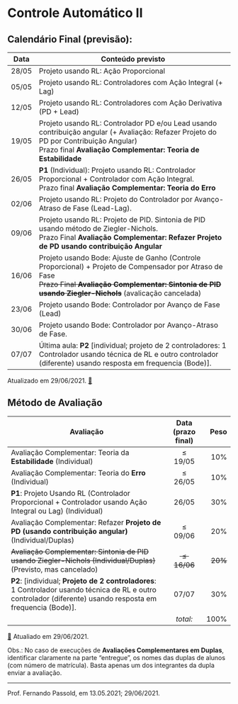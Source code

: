 # Controle Automático II

## Calendário Final (previsão):

| Data  | Conteúdo previsto                                            |
| ----- | ------------------------------------------------------------ |
| 28/05 | Projeto usando RL: Ação Proporcional                         |
| 05/05 | Projeto usando RL: Controladores com Ação Integral (+ Lag)   |
| 12/05 | Projeto usando RL: Controladores com Ação Derivativa (PD + Lead) |
| 19/05 | Projeto usando RL: Controlador PD e/ou Lead usando contribuição angular (+ Avaliação: Refazer Projeto do PD por Contribuição Angular)<br />Prazo final **Avaliação Complementar: Teoria de Estabilidade** |
| 26/05 | **P1** (Individual): Projeto usando RL: Controlador Proporcional + Controlador com Ação Integral.<br />Prazo final **Avaliação Complementar: Teoria do Erro** |
| 02/06 | Projeto usando RL: Projeto do Controlador por Avanço-Atraso de Fase (Lead-Lag). |
| 09/06 | Projeto usando RL: Projeto de PID. Sintonia de PID usando método de Ziegler-Nichols.<br />Prazo Final **Avaliação Complementar: Refazer Projeto de PD usando contribuição Angular** |
| 16/06 | Projeto usando Bode: Ajuste de Ganho (Controle Proporcional) + Projeto de Compensador por Atraso de Fase<br />~~Prazo Final **Avaliação Complementar: Sintonia de PID usando Ziegler-Nichols**~~ (avalicação cancelada) |
| 23/06 | Projeto usando Bode: Controlador por Avanço de Fase (Lead)   |
| 30/06 | Projeto usando Bode: Controlador por Avanço-Atraso de Fase.  |
| 07/07 | Última aula: **P2** [individual; projeto de 2 controladores: 1 Controlador usando técnica de RL e outro controlador (diferente) usando resposta em frequencia (Bode)]. |

Atualizado em 29/06/2021. [🎵](https://youtu.be/9oz3BLU3O3Y)

## Método de Avaliação

| Avaliação                                                    | Data (prazo final) |    Peso |
| ------------------------------------------------------------ | :----------------: | ------: |
| Avaliação Complementar: Teoria da **Estabilidade** (Individual) |    $\le 19/05$     |     10% |
| Avaliação Complementar: Teoria do **Erro** (Individual)      |    $\le 26/05$     |     10% |
| **P1**: Projeto Usando RL (Controlador Proporcional + Controlador usando Ação Integral ou Lag) (Individual) |       26/05        |     30% |
| Avaliação Complementar: Refazer **Projeto de PD (usando contribuição angular)** (Individual/Duplas) |    $\le 09/06$     |     20% |
| ~~Avaliação Complementar: Sintonia de PID usando Ziegler-Nichols (Individual/Duplas)~~<br />(Previsto, mas cancelado) |  ~~$\le 16/06$~~   | ~~20%~~ |
| **P2**: [individual; **Projeto de 2 controladores**: 1 Controlador usando técnica de RL e outro controlador (diferente) usando resposta em frequencia (Bode)]. |       07/07        |     30% |
|                                                              |      *total:*      |    100% |

[🎵](https://youtu.be/9oz3BLU3O3Y) Atualiado em 29/06/2021.

Obs.: No caso de execuções de **Avaliações Complementares em Duplas**, identificar claramente na parte “entregue”, os nomes das duplas de alunos (com número de matrícula). Basta apenas um dos integrantes da dupla enviar a avaliação.

---

Prof. Fernando Passold, em 13.05.2021; 29/06/2021.

